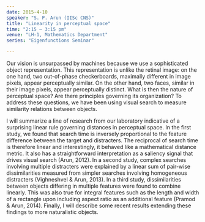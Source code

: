 ```yaml
---
date: 2015-4-10
speaker: "S. P. Arun (IISc CNS)"
title: "Linearity in perceptual space"
time: "2:15 – 3:15 pm" 
venue: "LH-1, Mathematics Department"
series: "Eigenfunctions Seminar"

---
```


Our vision is unsurpassed by machines because we use a sophisticated object representation. This representation is unlike the retinal image: on the one hand, two out-of-phase checkerboards, maximally different in image pixels, appear perceptually similar. On the other hand, two faces, similar in their image pixels, appear perceptually distinct. What is then the nature of perceptual space? Are there principles governing its organization? To address these questions, we have been using visual search to measure similarity relations between objects.

I will summarize a line of research from our laboratory indicative of a surprising linear rule governing distances in perceptual space. In the first study, we found that search time is inversely proportional to the feature difference between the target and distracters. The reciprocal of search time is therefore linear and interestingly, it behaved like a mathematical distance metric. It also has a straightforward interpretation as a saliency signal that drives visual search (Arun, 2012). In a second study, complex searches involving multiple distracters were explained by a linear sum of pair-wise dissimilarities measured from simpler searches involving homogeneous distracters (Vighneshvel & Arun, 2013). In a third study, dissimilarities between objects differing in multiple features were found to combine linearly. This was also true for integral features such as the length and width of a rectangle upon including aspect ratio as an additional feature (Pramod & Arun, 2014). Finally, I will describe some recent results extending these findings to more naturalistic objects.
